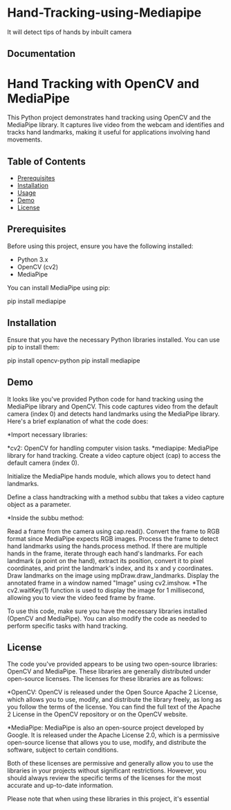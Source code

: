 # Hand-Tracking-using-Mediapipe

It will detect tips of hands by inbuilt camera 

## Documentation
# Hand Tracking with OpenCV and MediaPipe

This Python project demonstrates hand tracking using OpenCV and the MediaPipe library. It captures live video from the webcam and identifies and tracks hand landmarks, making it useful for applications involving hand movements.

## Table of Contents

- [Prerequisites](#prerequisites)
- [Installation](#installation)
- [Usage](#usage)
- [Demo](#demo)
- [License](#license)

## Prerequisites

Before using this project, ensure you have the following installed:

- Python 3.x
- OpenCV (cv2)
- MediaPipe

You can install MediaPipe using pip:

pip install mediapipe
## Installation

Ensure that you have the necessary Python libraries installed. You can use pip to install them:

pip install opencv-python
pip install mediapipe

    
## Demo

It looks like you've provided Python code for hand tracking using the MediaPipe library and OpenCV. This code captures video from the default camera (index 0) and detects hand landmarks using the MediaPipe library. Here's a brief explanation of what the code does:

*Import necessary libraries:

*cv2: OpenCV for handling computer vision tasks.
*mediapipe: MediaPipe library for hand tracking.
Create a video capture object (cap) to access the default camera (index 0).

Initialize the MediaPipe hands module, which allows you to detect hand landmarks.

Define a class handtracking with a method subbu that takes a video capture object as a parameter.

*Inside the subbu method:

Read a frame from the camera using cap.read().
Convert the frame to RGB format since MediaPipe expects RGB images.
Process the frame to detect hand landmarks using the hands.process method.
If there are multiple hands in the frame, iterate through each hand's landmarks.
For each landmark (a point on the hand), extract its position, convert it to pixel coordinates, and print the landmark's index, and its x and y coordinates.
Draw landmarks on the image using mpDraw.draw_landmarks.
Display the annotated frame in a window named "Image" using cv2.imshow.
*The cv2.waitKey(1) function is used to display the image for 1 millisecond, allowing you to view the video feed frame by frame.

To use this code, make sure you have the necessary libraries installed (OpenCV and MediaPipe). You can also modify the code as needed to perform specific tasks with hand tracking.


## License

The code you've provided appears to be using two open-source libraries: OpenCV and MediaPipe. These libraries are generally distributed under open-source licenses. The licenses for these libraries are as follows:

*OpenCV: OpenCV is released under the Open Source Apache 2 License, which allows you to use, modify, and distribute the library freely, as long as you follow the terms of the license. You can find the full text of the Apache 2 License in the OpenCV repository or on the OpenCV website.

*MediaPipe: MediaPipe is also an open-source project developed by Google. It is released under the Apache License 2.0, which is a permissive open-source license that allows you to use, modify, and distribute the software, subject to certain conditions.

Both of these licenses are permissive and generally allow you to use the libraries in your projects without significant restrictions. However, you should always review the specific terms of the licenses for the most accurate and up-to-date information.

Please note that when using these libraries in this project, it's essential
